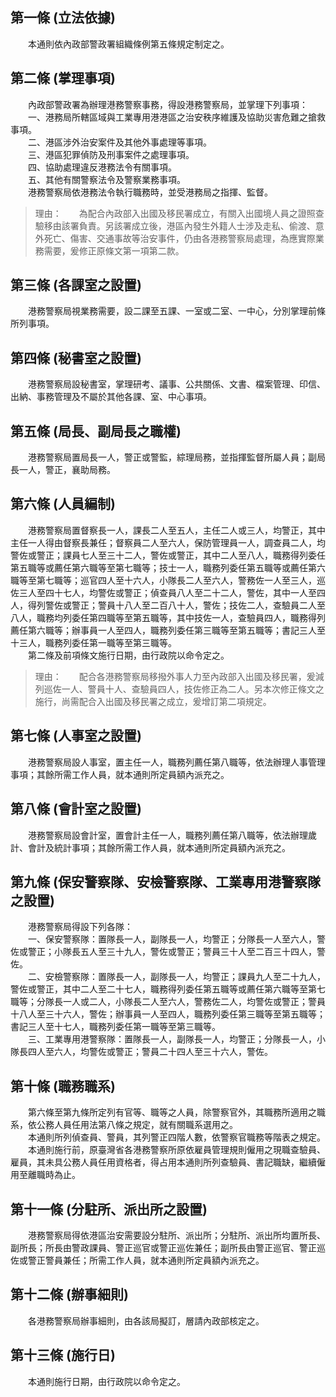 第一條 (立法依據)
-----------------
　　本通則依內政部警政署組織條例第五條規定制定之。  


第二條 (掌理事項)
-----------------
　　內政部警政署為辦理港務警察事務，得設港務警察局，並掌理下列事項：  
　　一、港務局所轄區域與工業專用港港區之治安秩序維護及協助災害危難之搶救事項。  
　　二、港區涉外治安案件及其他外事處理等事項。  
　　三、港區犯罪偵防及刑事案件之處理事項。  
　　四、協助處理違反港務法令有關事項。  
　　五、其他有關警察法令及警察業務事項。  
　　港務警察局依港務法令執行職務時，並受港務局之指揮、監督。  
> 理由：　　為配合內政部入出國及移民署成立，有關入出國境人員之證照查驗移由該署負責。另該署成立後，港區內發生外籍人士涉及走私、偷渡、意外死亡、傷害、交通事故等治安事件，仍由各港務警察局處理，為應實際業務需要，爰修正原條文第一項第二款。



第三條 (各課室之設置)
---------------------
　　港務警察局視業務需要，設二課至五課、一室或二室、一中心，分別掌理前條所列事項。  


第四條 (秘書室之設置)
---------------------
　　港務警察局設秘書室，掌理研考、議事、公共關係、文書、檔案管理、印信、出納、事務管理及不屬於其他各課、室、中心事項。  


第五條 (局長、副局長之職權)
---------------------------
　　港務警察局置局長一人，警正或警監，綜理局務，並指揮監督所屬人員；副局長一人，警正，襄助局務。  


第六條 (人員編制)
-----------------
　　港務警察局置督察長一人，課長二人至五人，主任二人或三人，均警正，其中主任一人得由督察長兼任；督察員二人至六人，保防管理員一人，調查員二人，均警佐或警正；課員七人至三十二人，警佐或警正，其中二人至八人，職務得列委任第五職等或薦任第六職等至第七職等；技士一人，職務列委任第五職等或薦任第六職等至第七職等；巡官四人至十六人，小隊長二人至六人，警務佐一人至三人，巡佐三人至四十七人，均警佐或警正；偵查員八人至二十二人，警佐，其中一人至四人，得列警佐或警正；警員十八人至二百八十人，警佐；技佐二人，查驗員二人至八人，職務均列委任第四職等至第五職等，其中技佐一人，查驗員四人，職務得列薦任第六職等；辦事員一人至四人，職務列委任第三職等至第五職等；書記三人至十三人，職務列委任第一職等至第三職等。  
　　第二條及前項條文施行日期，由行政院以命令定之。  
> 理由：　　配合各港務警察局移撥外事人力至內政部入出國及移民署，爰減列巡佐一人、警員十人、查驗員四人，技佐修正為二人。另本次修正條文之施行，尚需配合入出國及移民署之成立，爰增訂第二項規定。



第七條 (人事室之設置)
---------------------
　　港務警察局設人事室，置主任一人，職務列薦任第八職等，依法辦理人事管理事項；其餘所需工作人員，就本通則所定員額內派充之。  


第八條 (會計室之設置)
---------------------
　　港務警察局設會計室，置會計主任一人，職務列薦任第八職等，依法辦理歲計、會計及統計事項；其餘所需工作人員，就本通則所定員額內派充之。  


第九條 (保安警察隊、安檢警察隊、工業專用港警察隊之設置)
-------------------------------------------------------
　　港務警察局得設下列各隊：  
　　一、保安警察隊：置隊長一人，副隊長一人，均警正；分隊長一人至六人，警佐或警正；小隊長五人至三十九人，警佐或警正；警員三十人至二百三十四人，警佐。  
　　二、安檢警察隊：置隊長一人，副隊長一人，均警正；課員九人至二十九人，警佐或警正，其中二人至二十七人，職務得列委任第五職等或薦任第六職等至第七職等；分隊長一人或二人，小隊長二人至六人，警務佐二人，均警佐或警正；警員十八人至三十六人，警佐；辦事員一人至四人，職務列委任第三職等至第五職等；書記三人至十七人，職務列委任第一職等至第三職等。  
　　三、工業專用港警察隊：置隊長一人，副隊長一人，均警正；分隊長一人，小隊長四人至六人，均警佐或警正；警員二十四人至三十六人，警佐。  


第十條 (職務職系)
-----------------
　　第六條至第九條所定列有官等、職等之人員，除警察官外，其職務所適用之職系，依公務人員任用法第八條之規定，就有關職系選用之。  
　　本通則所列偵查員、警員，其列警正四階人數，依警察官職務等階表之規定。  
　　本通則施行前，原臺灣省各港務警察所原依雇員管理規則僱用之現職查驗員、雇員，其未具公務人員任用資格者，得占用本通則所列查驗員、書記職缺，繼續僱用至離職時為止。  


第十一條 (分駐所、派出所之設置)
-------------------------------
　　港務警察局得依港區治安需要設分駐所、派出所；分駐所、派出所均置所長、副所長；所長由警政課員、警正巡官或警正巡佐兼任；副所長由警正巡官、警正巡佐或警正警員兼任；所需工作人員，就本通則所定員額內派充之。  


第十二條 (辦事細則)
-------------------
　　各港務警察局辦事細則，由各該局擬訂，層請內政部核定之。  


第十三條 (施行日)
-----------------
　　本通則施行日期，由行政院以命令定之。